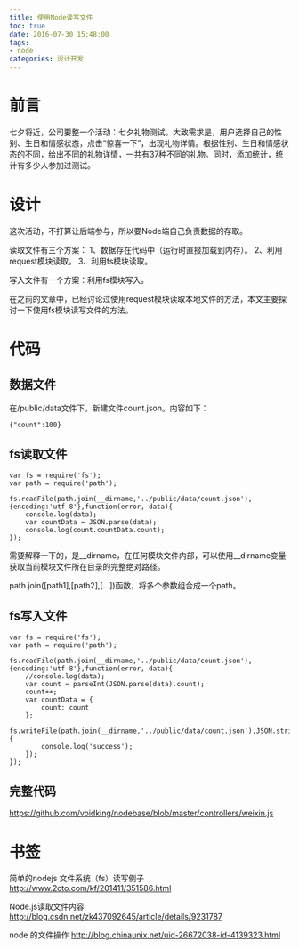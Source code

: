 ```yaml
---
title: 使用Node读写文件
toc: true
date: 2016-07-30 15:48:00
tags:
- node
categories: 设计开发
---
```

# 前言
七夕将近，公司要整一个活动：七夕礼物测试。大致需求是，用户选择自己的性别、生日和情感状态，点击“惊喜一下”，出现礼物详情。根据性别、生日和情感状态的不同，给出不同的礼物详情，一共有37种不同的礼物。同时，添加统计，统计有多少人参加过测试。

<!--more-->

# 设计
这次活动，不打算让后端参与，所以要Node端自己负责数据的存取。

读取文件有三个方案：
1、数据存在代码中（运行时直接加载到内存）。
2、利用request模块读取。
3、利用fs模块读取。

写入文件有一个方案：利用fs模块写入。

在之前的文章中，已经讨论过使用request模块读取本地文件的方法，本文主要探讨一下使用fs模块读写文件的方法。

# 代码
## 数据文件
在/public/data文件下，新建文件count.json。内容如下：
```
{"count":100}
```

## fs读取文件
```
var fs = require('fs');
var path = require('path');

fs.readFile(path.join(__dirname,'../public/data/count.json'),{encoding:'utf-8'},function(error, data){
    console.log(data);
    var countData = JSON.parse(data);
    console.log(count.countData.count);
});

```
需要解释一下的，是__dirname，在任何模块文件内部，可以使用__dirname变量获取当前模块文件所在目录的完整绝对路径。

path.join([path1],[path2],[...])函数，将多个参数组合成一个path。

## fs写入文件
```
var fs = require('fs');
var path = require('path');

fs.readFile(path.join(__dirname,'../public/data/count.json'),{encoding:'utf-8'},function(error, data){
    //console.log(data);
    var count = parseInt(JSON.parse(data).count);
    count++;
    var countData = {
        count: count
    };
    fs.writeFile(path.join(__dirname,'../public/data/count.json'),JSON.stringify(countData),function(error){
        console.log('success');
    });
});
```

## 完整代码
https://github.com/voidking/nodebase/blob/master/controllers/weixin.js

# 书签
简单的nodejs 文件系统（fs）读写例子
http://www.2cto.com/kf/201411/351586.html

Node.js读取文件内容
http://blog.csdn.net/zk437092645/article/details/9231787

node 的文件操作 
http://blog.chinaunix.net/uid-26672038-id-4139323.html